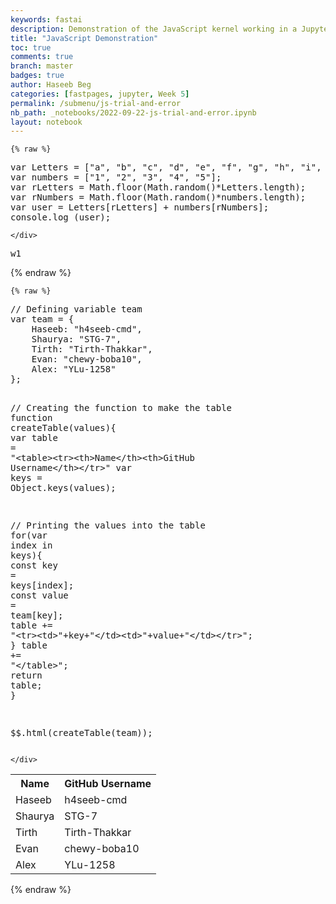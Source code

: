 ```yaml
---
keywords: fastai
description: Demonstration of the JavaScript kernel working in a Jupyter Notebook
title: "JavaScript Demonstration"
toc: true
comments: true 
branch: master
badges: true
author: Haseeb Beg
categories: [fastpages, jupyter, Week 5]
permalink: /submenu/js-trial-and-error
nb_path: _notebooks/2022-09-22-js-trial-and-error.ipynb
layout: notebook
---
```


<!--
#################################################
### THIS FILE WAS AUTOGENERATED! DO NOT EDIT! ###
#################################################
# file to edit: _notebooks/2022-09-22-js-trial-and-error.ipynb
-->

<div class="container" id="notebook-container">
        
    {% raw %}
    
<div class="cell border-box-sizing code_cell rendered">
<div class="input">

<div class="inner_cell">
    <div class="input_area">
<div class=" highlight hl-javascript"><pre><span></span><span class="kd">var</span> <span class="nx">Letters</span> <span class="o">=</span> <span class="p">[</span><span class="s2">&quot;a&quot;</span><span class="p">,</span> <span class="s2">&quot;b&quot;</span><span class="p">,</span> <span class="s2">&quot;c&quot;</span><span class="p">,</span> <span class="s2">&quot;d&quot;</span><span class="p">,</span> <span class="s2">&quot;e&quot;</span><span class="p">,</span> <span class="s2">&quot;f&quot;</span><span class="p">,</span> <span class="s2">&quot;g&quot;</span><span class="p">,</span> <span class="s2">&quot;h&quot;</span><span class="p">,</span> <span class="s2">&quot;i&quot;</span><span class="p">,</span> <span class="s2">&quot;j&quot;</span><span class="p">,</span> <span class="s2">&quot;k&quot;</span><span class="p">,</span> <span class="s2">&quot;l&quot;</span><span class="p">,</span> <span class="s2">&quot;m&quot;</span><span class="p">,</span> <span class="s2">&quot;n&quot;</span><span class="p">,</span> <span class="s2">&quot;o&quot;</span><span class="p">,</span> <span class="s2">&quot;p&quot;</span><span class="p">,</span> <span class="s2">&quot;q&quot;</span><span class="p">,</span> <span class="s2">&quot;r&quot;</span><span class="p">,</span> <span class="s2">&quot;s&quot;</span><span class="p">,</span> <span class="s2">&quot;t&quot;</span><span class="p">,</span> <span class="s2">&quot;u&quot;</span><span class="p">,</span> <span class="s2">&quot;v&quot;</span><span class="p">,</span> <span class="s2">&quot;w&quot;</span><span class="p">,</span> <span class="s2">&quot;x&quot;</span><span class="p">,</span> <span class="s2">&quot;y&quot;</span><span class="p">,</span> <span class="s2">&quot;z&quot;</span><span class="p">];</span>
<span class="kd">var</span> <span class="nx">numbers</span> <span class="o">=</span> <span class="p">[</span><span class="s2">&quot;1&quot;</span><span class="p">,</span> <span class="s2">&quot;2&quot;</span><span class="p">,</span> <span class="s2">&quot;3&quot;</span><span class="p">,</span> <span class="s2">&quot;4&quot;</span><span class="p">,</span> <span class="s2">&quot;5&quot;</span><span class="p">];</span>
<span class="kd">var</span> <span class="nx">rLetters</span> <span class="o">=</span> <span class="nb">Math</span><span class="p">.</span><span class="nx">floor</span><span class="p">(</span><span class="nb">Math</span><span class="p">.</span><span class="nx">random</span><span class="p">()</span><span class="o">*</span><span class="nx">Letters</span><span class="p">.</span><span class="nx">length</span><span class="p">);</span>
<span class="kd">var</span> <span class="nx">rNumbers</span> <span class="o">=</span> <span class="nb">Math</span><span class="p">.</span><span class="nx">floor</span><span class="p">(</span><span class="nb">Math</span><span class="p">.</span><span class="nx">random</span><span class="p">()</span><span class="o">*</span><span class="nx">numbers</span><span class="p">.</span><span class="nx">length</span><span class="p">);</span>
<span class="kd">var</span> <span class="nx">user</span> <span class="o">=</span> <span class="nx">Letters</span><span class="p">[</span><span class="nx">rLetters</span><span class="p">]</span> <span class="o">+</span> <span class="nx">numbers</span><span class="p">[</span><span class="nx">rNumbers</span><span class="p">];</span>
<span class="nx">console</span><span class="p">.</span><span class="nx">log</span> <span class="p">(</span><span class="nx">user</span><span class="p">);</span>
</pre></div>

    </div>
</div>
</div>

<div class="output_wrapper">
<div class="output">

<div class="output_area">

<div class="output_subarea output_stream output_stdout output_text">
<pre>w1
</pre>
</div>
</div>

</div>
</div>

</div>
    {% endraw %}

    {% raw %}
    
<div class="cell border-box-sizing code_cell rendered">
<div class="input">

<div class="inner_cell">
    <div class="input_area">
<div class=" highlight hl-javascript"><pre><span></span><span class="c1">// Defining variable team</span>
<span class="kd">var</span> <span class="nx">team</span> <span class="o">=</span> <span class="p">{</span>
    <span class="nx">Haseeb</span><span class="o">:</span> <span class="s2">&quot;h4seeb-cmd&quot;</span><span class="p">,</span>
    <span class="nx">Shaurya</span><span class="o">:</span> <span class="s2">&quot;STG-7&quot;</span><span class="p">,</span>
    <span class="nx">Tirth</span><span class="o">:</span> <span class="s2">&quot;Tirth-Thakkar&quot;</span><span class="p">,</span>
    <span class="nx">Evan</span><span class="o">:</span> <span class="s2">&quot;chewy-boba10&quot;</span><span class="p">,</span>
    <span class="nx">Alex</span><span class="o">:</span> <span class="s2">&quot;YLu-1258&quot;</span>
<span class="p">};</span>

<span class="c1">// Creating the function to make the table</span>
<span class="kd">function</span> <span class="nx">createTable</span><span class="p">(</span><span class="nx">values</span><span class="p">){</span>
    <span class="kd">var</span> <span class="nx">table</span> <span class="o">=</span> <span class="s2">&quot;&lt;table&gt;&lt;tr&gt;&lt;th&gt;Name&lt;/th&gt;&lt;th&gt;GitHub Username&lt;/th&gt;&lt;/tr&gt;&quot;</span>
    <span class="kd">var</span> <span class="nx">keys</span> <span class="o">=</span> <span class="nb">Object</span><span class="p">.</span><span class="nx">keys</span><span class="p">(</span><span class="nx">values</span><span class="p">);</span>

<span class="c1">// Printing the values into the table</span>
    <span class="k">for</span><span class="p">(</span><span class="kd">var</span> <span class="nx">index</span> <span class="k">in</span> <span class="nx">keys</span><span class="p">){</span>
        <span class="kr">const</span> <span class="nx">key</span> <span class="o">=</span> <span class="nx">keys</span><span class="p">[</span><span class="nx">index</span><span class="p">];</span>
        <span class="kr">const</span> <span class="nx">value</span> <span class="o">=</span> <span class="nx">team</span><span class="p">[</span><span class="nx">key</span><span class="p">];</span>
        <span class="nx">table</span> <span class="o">+=</span> <span class="s2">&quot;&lt;tr&gt;&lt;td&gt;&quot;</span><span class="o">+</span><span class="nx">key</span><span class="o">+</span><span class="s2">&quot;&lt;/td&gt;&lt;td&gt;&quot;</span><span class="o">+</span><span class="nx">value</span><span class="o">+</span><span class="s2">&quot;&lt;/td&gt;&lt;/tr&gt;&quot;</span><span class="p">;</span>
    <span class="p">}</span>
    <span class="nx">table</span> <span class="o">+=</span> <span class="s2">&quot;&lt;/table&gt;&quot;</span><span class="p">;</span>
    <span class="k">return</span> <span class="nx">table</span><span class="p">;</span>
<span class="p">}</span>

<span class="nx">$$</span><span class="p">.</span><span class="nx">html</span><span class="p">(</span><span class="nx">createTable</span><span class="p">(</span><span class="nx">team</span><span class="p">));</span>
</pre></div>

    </div>
</div>
</div>

<div class="output_wrapper">
<div class="output">

<div class="output_area">


<div class="output_html rendered_html output_subarea output_execute_result">
<table><tr><th>Name</th><th>GitHub Username</th></tr><tr><td>Haseeb</td><td>h4seeb-cmd</td></tr><tr><td>Shaurya</td><td>STG-7</td></tr><tr><td>Tirth</td><td>Tirth-Thakkar</td></tr><tr><td>Evan</td><td>chewy-boba10</td></tr><tr><td>Alex</td><td>YLu-1258</td></tr></table>
</div>

</div>

</div>
</div>

</div>
    {% endraw %}

</div>
 

